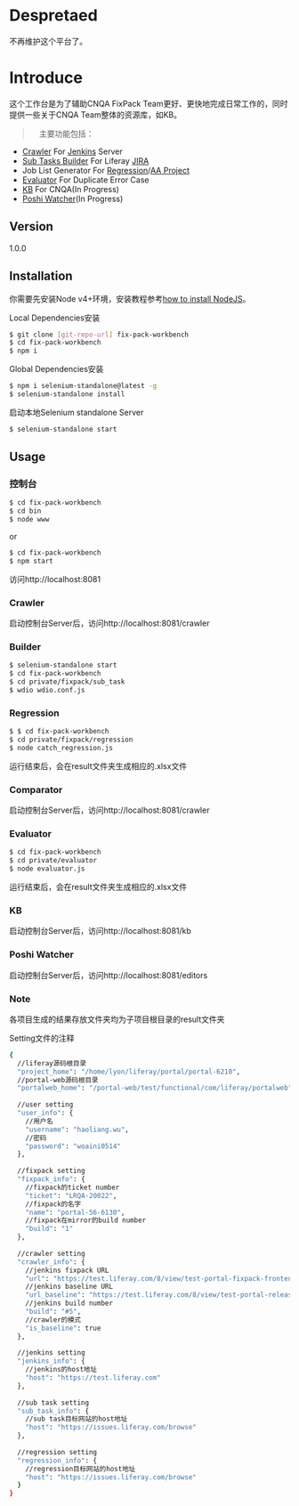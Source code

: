 # Despretaed
不再维护这个平台了。

# Introduce
这个工作台是为了辅助CNQA FixPack Team更好、更快地完成日常工作的，同时提供一些关于CNQA Team整体的资源库，如KB。
>　主要功能包括：
  - [Crawler](#crawler) For [Jenkins] Server
  - [Sub Tasks Builder](#builder) For Liferay [JIRA]
  - Job List Generator For [Regression](#regression)/[AA Project](#comparator)
  - [Evaluator](#evaluator) For Duplicate Error Case
  - [KB](#kb) For CNQA(In Progress)
  - [Poshi Watcher](#poshi-watcher)(In Progress)

## Version
1.0.0

## Installation

你需要先安装Node v4+环境，安装教程参考[how to install NodeJS]。

Local Dependencies安装
```sh
$ git clone [git-repo-url] fix-pack-workbench
$ cd fix-pack-workbench
$ npm i
```
Global Dependencies安装
```sh
$ npm i selenium-standalone@latest -g
$ selenium-standalone install
```
启动本地Selenium standalone Server
```sh
$ selenium-standalone start
```

## Usage
### 控制台
```sh
$ cd fix-pack-workbench
$ cd bin
$ node www
```
or
```sh
$ cd fix-pack-workbench
$ npm start
```

访问http://localhost:8081

### Crawler
启动控制台Server后，访问http://localhost:8081/crawler

### Builder
```sh
$ selenium-standalone start
$ cd fix-pack-workbench
$ cd private/fixpack/sub_task
$ wdio wdio.conf.js
```
### Regression
```sh
$ $ cd fix-pack-workbench
$ cd private/fixpack/regression
$ node catch_regression.js
```
运行结束后，会在result文件夹生成相应的.xlsx文件

### Comparator
启动控制台Server后，访问http://localhost:8081/crawler

### Evaluator
```sh
$ cd fix-pack-workbench
$ cd private/evaluator
$ node evaluator.js
```
运行结束后，会在result文件夹生成相应的.xlsx文件

### KB
启动控制台Server后，访问http://localhost:8081/kb

### Poshi Watcher
启动控制台Server后，访问http://localhost:8081/editors

### Note
各项目生成的结果存放文件夹均为子项目根目录的result文件夹

Setting文件的注释
```sh
{
  //liferay源码根目录
  "project_home": "/home/lyon/liferay/portal/portal-6210",
  //portal-web源码根目录
  "portalweb_home": "/portal-web/test/functional/com/liferay/portalweb",
  
  //user setting
  "user_info": {
    //用户名
    "username": "haoliang.wu",
    //密码
    "password": "woaini0514"
  },
  
  //fixpack setting
  "fixpack_info": {
    //fixpack的ticket number
    "ticket": "LRQA-20022",
    //fixpack的名字
    "name": "portal-56-6130",
    //fixpack在mirror的build number
    "build": "1"
  },
  
  //crawler setting
  "crawler_info": {
    //jenkins fixpack URL
    "url": "https://test.liferay.com/8/view/test-portal-fixpack-frontend-tomcat-mysql%28ee-6.2.10_6.2.10.15%29/",
    //jenkins baseline URL
    "url_baseline": "https://test.liferay.com/8/view/test-portal-release-ee-frontend-tomcat-mysql%28ee-6.2.10_6.2.10.15%29/",
    //jenkins build number
    "build": "#5",
    //crawler的模式
    "is_baseline": true
  },
  
  //jenkins setting
  "jenkins_info": {
    //jenkins的host地址
    "host": "https://test.liferay.com"
  },
  
  //sub task setting
  "sub_task_info": {
    //sub task目标网站的host地址
    "host": "https://issues.liferay.com/browse"
  },
  
  //regression setting
  "regression_info": {
    //regression目标网站的host地址
    "host": "https://issues.liferay.com/browse"
  }
}
```

   [Jenkins]: <https://test.liferay.com/8/>
   [JIRA]: <https://issues.liferay.com/secure/Dashboard.jspa>
   [git-repo-url]: <https://github.com/haoliangwu/FixPack-Workbench>
   [how to install NodeJS]:<https://nodejs.org/en/>


